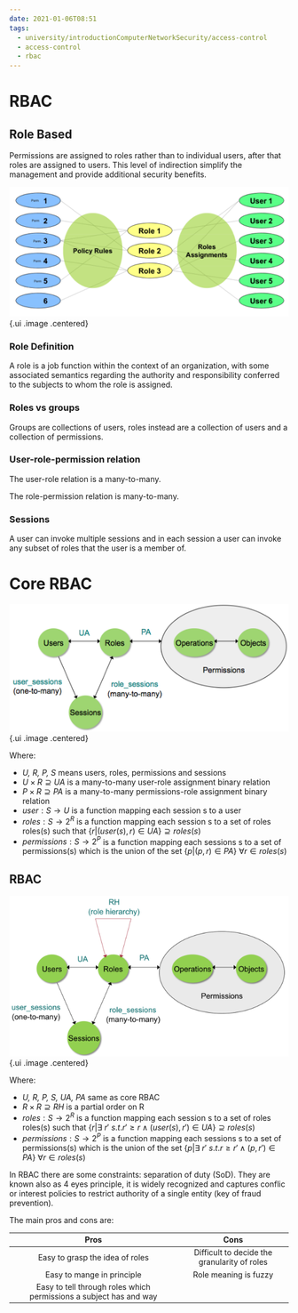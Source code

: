 ```yaml
---
date: 2021-01-06T08:51
tags:
  - university/introductionComputerNetworkSecurity/access-control
  - access-control
  - rbac
---
```


# RBAC
## Role Based
Permissions are assigned to roles rather than to individual users, after that roles are assigned to users. This level of indirection simplify the management and provide additional security benefits.

![Role model](./static/roleModel.png){.ui .image .centered}

### Role Definition
A role is a job function within the context of an organization, with some associated semantics regarding the authority and responsibility conferred to the subjects to whom the role is assigned.

### Roles vs groups
Groups are collections of users, roles instead are a collection of users and a collection of permissions.

### User-role-permission relation
The user-role relation is a many-to-many.

The role-permission relation is many-to-many.

### Sessions
A user can invoke multiple sessions and in each session a user can invoke any subset of roles that the user is a member of.

# Core RBAC
![Core RBAC](./static/coreRBAC.png){.ui .image .centered}

Where:

* *U, R, P, S* means users, roles, permissions and sessions
* $U\times R \supseteq UA$ is a many-to-many user-role assignment binary relation
* $P\times R \supseteq PA$ is a many-to-many permissions-role assignment binary relation
* $user : S \to U$ is a function mapping each session s to a user
* $roles : S \to 2^R$ is a function mapping each session s to a set of roles roles(s) such that $\{r | (user(s), r) \in UA\} \supseteq roles(s)$
* $permissions: S \to 2^P$ is a function mapping each sessions s to a set of permissions(s) which is the union of the set $\{p | (p, r) \in PA\}\ \forall r \in roles(s)$

## RBAC
![RBAC](./static/RBAC.png){.ui .image .centered}

Where:

* *U, R, P, S, UA, PA* same as core RBAC
* $R\times R \supseteq RH$ is a partial order on R
* $roles : S \to 2^R$ is a function mapping each session s to a set of roles roles(s) such that $\{r | \exists\ r'\ s.t.r' \ge r \land (user(s), r') \in UA\} \supseteq roles(s)$
* $permissions: S \to 2^P$ is a function mapping each sessions s to a set of permissions(s) which is the union of the set $\{p | \exists\ r'\ s.t.r \ge r' \land (p, r') \in PA\}\ \forall r \in roles(s)$

In RBAC there are some constraints: separation of duty (SoD). They are known also as 4 eyes principle, it is widely recognized and captures conflic or interest policies to restrict authority of a single entity (key of fraud prevention).

The main pros and cons are:

| Pros | Cons|
|:----:|:---:|
|Easy to grasp the idea of roles|Difficult to decide the granularity of roles|
|Easy to mange in principle|Role meaning is fuzzy|
|Easy to tell through roles which permissions a subject has and way||
